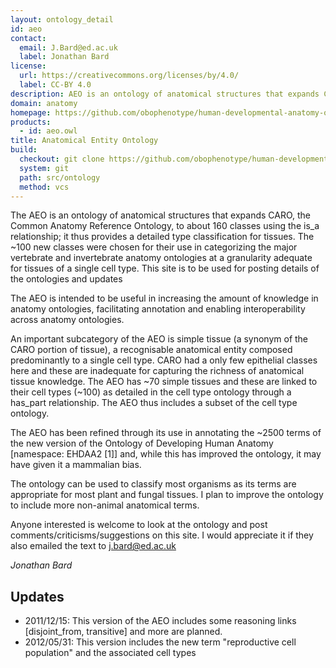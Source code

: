 ```yaml
---
layout: ontology_detail
id: aeo
contact:
  email: J.Bard@ed.ac.uk
  label: Jonathan Bard
license:
  url: https://creativecommons.org/licenses/by/4.0/
  label: CC-BY 4.0
description: AEO is an ontology of anatomical structures that expands CARO, the Common Anatomy Reference Ontology
domain: anatomy
homepage: https://github.com/obophenotype/human-developmental-anatomy-ontology/
products:
  - id: aeo.owl
title: Anatomical Entity Ontology
build:
  checkout: git clone https://github.com/obophenotype/human-developmental-anatomy-ontology.git
  system: git
  path: src/ontology
  method: vcs
---
```


The AEO is an ontology of anatomical structures that expands CARO, the Common Anatomy Reference Ontology, to about 160 classes using the is_a relationship; it thus provides a detailed type classification for tissues. The ~100 new classes were chosen for their use in categorizing the major vertebrate and invertebrate anatomy ontologies at a granularity adequate for tissues of a single cell type. This site is to be used for posting details of the ontologies and updates

The AEO is intended to be useful in increasing the amount of knowledge in anatomy ontologies, facilitating annotation and enabling interoperability across anatomy ontologies.

An important subcategory of the AEO is simple tissue (a synonym of the CARO portion of tissue), a recognisable anatomical entity composed predominantly to a single cell type. CARO had a only few epithelial classes here and these are inadequate for capturing the richness of anatomical tissue knowledge. The AEO has ~70 simple tissues and these are linked to their cell types (~100) as detailed in the cell type ontology through a has_part relationship. The AEO thus includes a subset of the cell type ontology.

The AEO has been refined through its use in annotating the ~2500 terms of the new version of the Ontology of Developing Human Anatomy [namespace: EHDAA2 [1]] and, while this has improved the ontology, it may have given it a mammalian bias.

The ontology can be used to classify most organisms as its terms are appropriate for most plant and fungal tissues. I plan to improve the ontology to include more non-animal anatomical terms.

Anyone interested is welcome to look at the ontology and post comments/criticisms/suggestions on this site. I would appreciate it if they also emailed the text to j.bard@ed.ac.uk

*Jonathan Bard*

## Updates

 * 2011/12/15: This version of the AEO includes some reasoning links [disjoint_from, transitive] and more are planned.
 * 2012/05/31: This version includes the new term "reproductive cell population" and the associated cell types 
